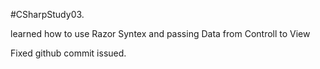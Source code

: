 #CSharpStudy03.

learned how to use Razor Syntex and passing Data from Controll to View


Fixed github commit issued.